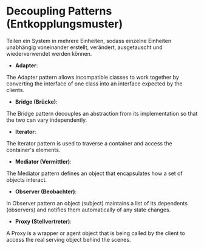 # Decoupling Patterns (Entkopplungsmuster)

Teilen ein System in mehrere Einheiten, sodass einzelne Einheiten unabhängig voneinander erstellt, verändert, ausgetauscht und wiederverwendet werden können.

* __Adapter__: 

The Adapter pattern allows incompatible classes to work together by converting the interface of one class into an interface expected by the clients.

* __Bridge (Brücke)__:

The Bridge pattern decouples an abstraction from its implementation so that the two can vary independently.

* __Iterator__:

The Iterator pattern is used to traverse a container and access the container's elements.

* __Mediator (Vermittler)__:

The Mediator pattern defines an object that encapsulates how a set of objects interact.

* __Observer (Beobachter)__:

In Observer pattern an object (subject) maintains a list of its dependents (observers) and notifies them automatically of any state changes.

* __Proxy (Stellvertreter)__:

A Proxy is a wrapper or agent object that is being called by the client to access the real serving object behind the scenes.

